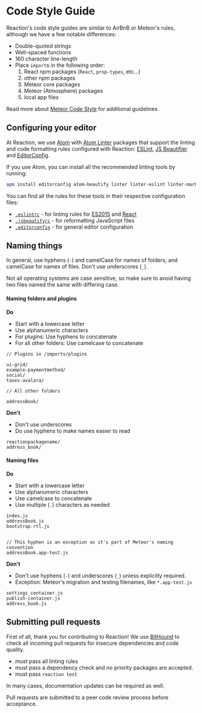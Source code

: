# Code Style Guide

Reaction's code style guides are similar to AirBnB or Meteor's rules, although we have a few notable differences:

* Double-quoted strings
* Well-spaced functions
* 160 character line-length
* Place `import`s in the following order:
  1. React npm packages (`React`, `prop-types`, etc...)
  2. other npm packages
  3. Meteor core packages
  4. Meteor (Atmosphere) packages
  5. local app files

Read more about [Meteor Code Style](https://guide.meteor.com/code-style.html) for additional guidelines

## Configuring your editor

At Reaction, we use [Atom](http://atom.io) with [Atom Linter](https://atom.io/users/AtomLinter) packages that support the linting and code formatting rules configured with Reaction: [ESLint](https://eslint.org/), [JS Beautifier](https://jsbeautifier.org/) and [EditorConfig](https://editorconfig.org/).

If you use Atom, you can install all the recommended linting tools by running:

```sh
apm install editorconfig atom-beautify linter linter-eslint linter-markdown linter-jsonlint linter-docker
```

You can find all the rules for these tools in their respective configuration files:
* [`.eslintrc`](https://github.com/reactioncommerce/reaction/blob/master/.eslintrc) - for linting rules for [ES2015](https://docs.meteor.com/packages/ecmascript.html#Supported-ES2015-Features) and [React](https://github.com/facebook/react)
* [`.jsbeautifyrc`](https://github.com/reactioncommerce/reaction/blob/master/.jsbeautifyrc) - for reformatting JavaScript files
* [`.editorconfig`](https://github.com/reactioncommerce/reaction/blob/master/.editorconfig) - for general editor configuration



## Naming things

In general, use hyphens (`-`) and camelCase for names of folders, and camelCase for names of files. Don't use underscores (`_`).

Not all operating systems are case sensitive, so make sure to avoid having two files named the same with differing case.

#### Naming folders and plugins

**Do**

* Start with a lowercase letter
* Use alphanumeric characters
* For plugins: Use hyphens to concatenate
* For all other folders: Use camelcase to concatenate

```
// Plugins in /imports/plugins

ui-grid/
example-paymentmethod/
social/
taxes-avalara/

// All other folders

addressBook/

```

**Don't**

* Don't use underscores
* Do use hyphens to make names easier to read

```
reactionpackagename/
address_book/
```

#### Naming files

**Do**

* Start with a lowercase letter
* Use alphanumeric characters
* Use camelcase to concatenate
* Use multiple (`.`) characters as needed

```
index.js
addressBook.js
bootstrap.rtl.js


// This hyphen is an exception as it's part of Meteor's naming convention
addressBook.app-test.js
```

**Don't**

* Don't use hyphens (`-`) and underscores (`_`) unless explicitly required.
* Exception: Meteor's migration and testing filenames, like `*.app-test.js`

```
settings_container.js
publish-container.js
address_book.js
```


## Submitting pull requests

First of all, thank you for contributing to Reaction! We use  [BitHound](https://www.bithound.io/github/reactioncommerce/reaction) to check all incoming pull requests for insecure dependencies and code quality.


* must pass all linting rules
* must pass a dependency check and no priority packages are accepted.
* must pass `reaction test`

In many cases, documentation updates can be required as well.

Pull requests are submitted to a peer code review process before acceptance.
